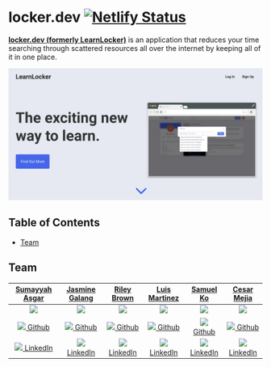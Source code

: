 # locker.dev [![Netlify Status](https://api.netlify.com/api/v1/badges/7d863733-ed9f-4379-97a1-749fb22d6723/deploy-status)](https://app.netlify.com/sites/learnedadev/deploys)

**[locker.dev (formerly LearnLocker)](https://learnlocker.dev/)** is an application that reduces your time searching through scattered resources all over the internet by keeping all of it in one place.

[![LearnLocker](./src/assets/img/splash2.png)](https://learnlocker.dev/)

## Table of Contents
- [Team](#team)

## Team
 |                                            [**Sumayyah Asgar**](https://github.com/sumi419)                                            |                                         [**Jasmine Galang**](https://github.com/jsmnglng)                                         |                                           [**Riley Brown**](https://github.com/Riley-Brown)                                            |                                              [**Luis Martinez**](https://github.com/luiscmartinez)                                               |                                           [**Samuel Ko**](https://github.com/samsisle)                                            |                                                        [**Cesar Mejia**](https://github.com/cesarnml)                                                        |
| :------------------------------------------------------------------------------------------------------------------------------------: | :-------------------------------------------------------------------------------------------------------------------------------: | :------------------------------------------------------------------------------------------------------------------------------------: | :----------------------------------------------------------------------------------------------------------------------------------------------: | :-------------------------------------------------------------------------------------------------------------------------------: | :----------------------------------------------------------------------------------------------------------------------------------------------------------: |
|              [<img src="https://avatars1.githubusercontent.com/u/26584764?s=80" width="80">](https://github.com/sumi419)               |           [<img src="https://avatars3.githubusercontent.com/u/18733264?s=80" width="80">](https://github.com/jsmnglng)            |            [<img src="https://avatars2.githubusercontent.com/u/38029101?s=80" width="80">](https://github.com/Riley-Brown)             |                [<img src="https://avatars3.githubusercontent.com/u/36746854?s=80" width="80">](https://github.com/luiscmartinez)                 |           [<img src="https://avatars3.githubusercontent.com/u/28912696?s=80" width="80">](https://github.com/samsisle)            |                      [<img src="https://avatars1.githubusercontent.com/u/26180499?s=400&v=4" width="80">](https://github.com/cesarnml)                       |
|                       [<img src="https://github.com/favicon.ico" width="15"> Github](https://github.com/sumi419)                       |                    [<img src="https://github.com/favicon.ico" width="15"> Github](https://github.com/jsmnglng)                    |                     [<img src="https://github.com/favicon.ico" width="15"> Github](https://github.com/Riley-Brown)                     |                         [<img src="https://github.com/favicon.ico" width="15"> Github](https://github.com/luiscmartinez)                         |                    [<img src="https://github.com/favicon.ico" width="15"> Github](https://github.com/samsisle)                    |                                 [<img src="https://github.com/favicon.ico" width="15"> Github](https://github.com/cesarnml)                                  |
| [ <img src="https://static.licdn.com/sc/h/al2o9zrvru7aqj8e1x2rzsrca" width="15"> LinkedIn](https://www.linkedin.com/in/sumayyahasgar/) | [ <img src="https://static.licdn.com/sc/h/al2o9zrvru7aqj8e1x2rzsrca" width="15"> LinkedIn](https://www.linkedin.com/in/jsmnglng/) | [ <img src="https://static.licdn.com/sc/h/al2o9zrvru7aqj8e1x2rzsrca" width="15"> LinkedIn](https://www.linkedin.com/in/riley-brown96/) | [ <img src="https://static.licdn.com/sc/h/al2o9zrvru7aqj8e1x2rzsrca" width="15"> LinkedIn](https://www.linkedin.com/in/luis-martinez-11725617a/) | [ <img src="https://static.licdn.com/sc/h/al2o9zrvru7aqj8e1x2rzsrca" width="15"> LinkedIn](https://www.linkedin.com/in/samsisle/) | [ <img src="https://static.licdn.com/sc/h/al2o9zrvru7aqj8e1x2rzsrca" width="15"> LinkedIn](https://www.linkedin.com/in/cesar-napoleon-mejia-leiva-46424055/) |

